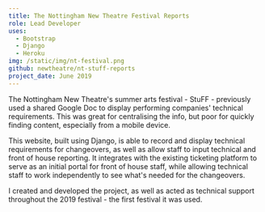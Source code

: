 ```yaml
---
title: The Nottingham New Theatre Festival Reports
role: Lead Developer
uses:
  - Bootstrap
  - Django
  - Heroku 
img: /static/img/nt-festival.png
github: newtheatre/nt-stuff-reports 
project_date: June 2019
--- 
```


The Nottingham New Theatre's summer arts festival - StuFF - previously used a shared Google Doc to display performing companies' technical requirements. This was great for centralising the info, but poor for quickly finding content, especially from a mobile device.

This website, built using Django, is able to record and display technical requirements for changeovers, as well as allow staff to input technical and front of house reporting. It integrates with the existing ticketing platform to serve as an initial portal for front of house staff, while allowing technical staff to work independently to see what's needed for the changeovers.

I created and developed the project, as well as acted as technical support throughout the 2019 festival - the first festival it was used.